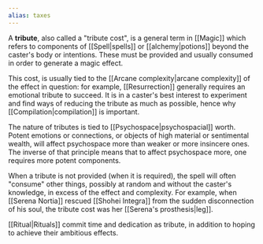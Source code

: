 ```yaml
---
alias: taxes
---
```

A **tribute**, also called a "tribute cost", is a general term in [[Magic]] which refers to components of [[Spell|spells]] or [[alchemy|potions]] beyond the caster's body or intentions. These must be provided and usually consumed in order to generate a magic effect. 

This cost, is usually tied to the [[Arcane complexity|arcane complexity]] of the effect in question: for example, [[Resurrection]] generally requires an emotional tribute to succeed. It is in a caster's best interest to experiment and find ways of reducing the tribute as much as possible, hence why [[Compilation|compilation]] is important. 

The nature of tributes is tied to [[Psychospace|psychospacial]] worth. Potent emotions or connections, or objects of high material or sentimental wealth, will affect psychospace more than weaker or more insincere ones. The inverse of that principle means that to affect psychospace more, one requires more potent components.

When a tribute is not provided (when it is required), the spell will often "consume" other things, possibly at random and without the caster's knowledge, in excess of the effect and complexity. For example, when [[Serena Nortia]] rescued [[Shohei Integra]] from the sudden disconnection of his soul, the tribute cost was her [[Serena's prosthesis|leg]].

[[Ritual|Rituals]] commit time and dedication as tribute, in addition to hoping to achieve their ambitious effects.
